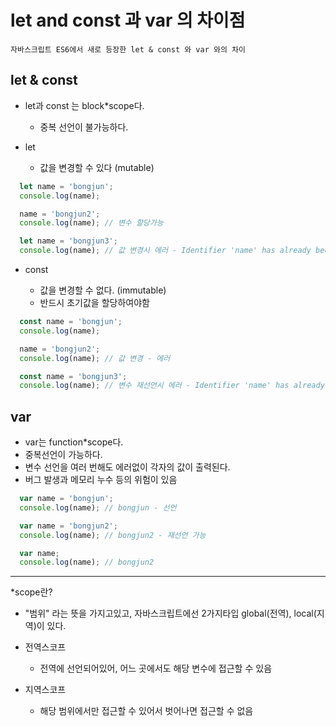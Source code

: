 # let and const 과 var 의 차이점

    자바스크립트 ES6에서 새로 등장한 let & const 와 var 와의 차이

## let & const

- let과 const 는 block\*scope다.
  - 중복 선언이 불가능하다.
- let

  - 값을 변경할 수 있다 (mutable)

```javascript
  let name = 'bongjun';
  console.log(name);

  name = 'bongjun2';
  console.log(name); // 변수 할당가능

  let name = 'bongjun3';
  console.log(name); // 값 변경시 에러 - Identifier 'name' has already been declared
```

- const

  - 값을 변경할 수 없다. (immutable)
  - 반드시 초기값을 할당하여야함

```javascript
  const name = 'bongjun';
  console.log(name);

  name = 'bongjun2';
  console.log(name); // 값 변경 - 에러

  const name = 'bongjun3';
  console.log(name); // 변수 재선언시 에러 - Identifier 'name' has already been declared
```

## var

- var는 function\*scope다.
- 중복선언이 가능하다.
- 변수 선언을 여러 번해도 에러없이 각자의 값이 출력된다.
- 버그 발생과 메모리 누수 등의 위험이 있음

```javascript
  var name = 'bongjun';
  console.log(name); // bongjun - 선언

  var name = 'bongjun2';
  console.log(name); // bongjun2 - 재선언 가능

  var name;
  console.log(name); // bongjun2
```

---

\*scope란?

- "범위" 라는 뜻을 가지고있고, 자바스크립트에선 2가지타입 global(전역), local(지역)이 있다.

- 전역스코프

  - 전역에 선언되어있어, 어느 곳에서도 해당 변수에 접근할 수 있음

- 지역스코프
  - 해당 범위에서만 접근할 수 있어서 벗어나면 접근할 수 없음
